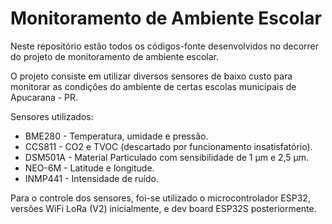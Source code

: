 # Monitoramento de Ambiente Escolar

Neste repositório estão todos os códigos-fonte desenvolvidos no decorrer do projeto de monitoramento de ambiente escolar.

O projeto consiste em utilizar diversos sensores de baixo custo para monitorar as condições
do ambiente de certas escolas municipais de Apucarana - PR.

Sensores utilizados:
  - BME280 - Temperatura, umidade e pressão.
  - CCS811 - CO2 e TVOC (descartado por funcionamento insatisfatório).
  - DSM501A - Material Particulado com sensibilidade de 1 μm e 2,5 μm.
  - NEO-6M - Latitude e longitude.
  - INMP441 - Intensidade de ruído.

Para o controle dos sensores, foi-se utilizado o microcontrolador ESP32, versões WiFi LoRa (V2) inicialmente, e dev board ESP32S posteriormente.
